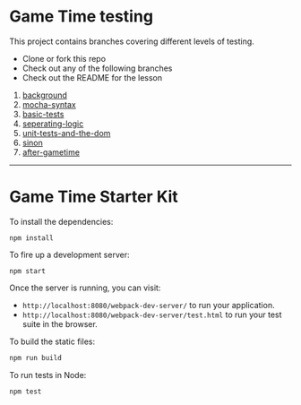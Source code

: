 # Game Time testing

This project contains branches covering different levels of testing.

* Clone or fork this repo
* Check out any of the following branches
* Check out the README for the lesson


1. [background](https://github.com/turingschool-examples/gametime-testing-journey/tree/background)
2. [mocha-syntax](https://github.com/turingschool-examples/gametime-testing-journey/tree/mocha-syntax)
3. [basic-tests](https://github.com/turingschool-examples/gametime-testing-journey/tree/basic-tests)
4. [seperating-logic](https://github.com/turingschool-examples/gametime-testing-journey/tree/seperating-logic)
5. [unit-tests-and-the-dom](https://github.com/turingschool-examples/gametime-testing-journey/tree/unit-tests-and-the-dom)
6. [sinon](https://github.com/turingschool-examples/gametime-testing-journey/tree/sinon)
7. [after-gametime](https://github.com/turingschool-examples/gametime-testing-journey/tree/after-gametime)

-----
# Game Time Starter Kit

To install the dependencies:

```
npm install
```

To fire up a development server:

```
npm start
```

Once the server is running, you can visit:

* `http://localhost:8080/webpack-dev-server/` to run your application.
* `http://localhost:8080/webpack-dev-server/test.html` to run your test suite in the browser.

To build the static files:

```js
npm run build
```


To run tests in Node:

```js
npm test
```
